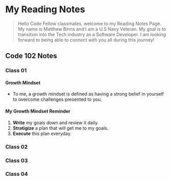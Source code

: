 # My Reading Notes
> Hello Code Fellow classmates, welcome to my Reading Notes Page. My name is Matthew Binns and I am a U.S Navy Veteran. My goal is to transition into the 
> Tech industry as a Software Developer. I am looking forward to being able to connect with you all during this journey! 


## Code 102 Notes
### Class 01
#### Growth Mindset
- To me, a growth mindset is defined as having a strong belief in yourself to overcome challenges presented to you. 
#### My Growth Mindset Reminder
1. **Write** my goals down and review it daily.
2. **Stratigize** a plan that will get me to my goals.
3. **Execute** this plan everyday.
### Class 02
### Class 03
### Class 04
